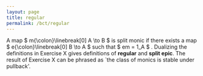 ```yaml
---
layout: page
title: regular
permalink: /bct/regular
---
```

A map $ m{\colon}\linebreak[0] A \to B $ is split monic if there exists a map $ e{\colon}\linebreak[0] B \to A $ such that $ em = 1_A $ . Dualizing the definitions in Exercise X gives definitions of **regular** and **split epic**. The result of Exercise X can be phrased as `the class of monics is stable under pullback'.
